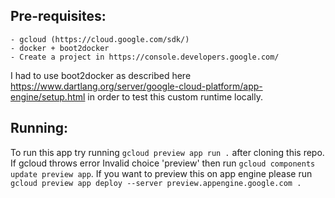 Pre-requisites:
---------------

    - gcloud (https://cloud.google.com/sdk/)
    - docker + boot2docker
    - Create a project in https://console.developers.google.com/

  I had to use boot2docker as described here https://www.dartlang.org/server/google-cloud-platform/app-engine/setup.html in order to test this custom runtime locally.


Running:
--------

To run this app try running  `gcloud preview app run .` after cloning this repo. If gcloud throws error Invalid choice 'preview' then run `gcloud components update preview app`. If you want to preview this on app engine please run `gcloud preview app deploy --server preview.appengine.google.com .`
